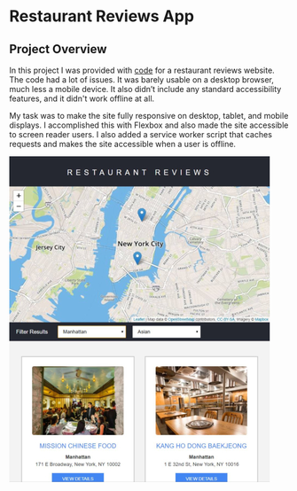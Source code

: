 # Restaurant Reviews App

## Project Overview

 In this project I was provided with [code](https://github.com/udacity/mws-restaurant-stage-1) for a restaurant reviews website. The code had a lot of issues. It was barely usable on a desktop browser, much less a mobile device. It also didn’t include any standard accessibility features, and it didn't work offline at all. 
 
 My task was to make the site fully responsive on desktop, tablet, and mobile displays. I accomplished this with Flexbox and also made the site accessible to screen reader users.
 I also added a service worker script that caches requests and makes the site accessible when a user is offline.

![Screenshot](img/screenshot.jpg?raw=true")

